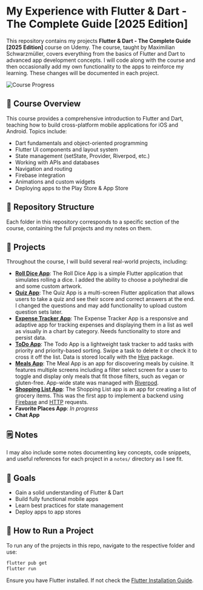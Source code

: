 # My Experience with Flutter & Dart - The Complete Guide [2025 Edition]

This repository contains my projects **Flutter & Dart - The Complete Guide [2025 Edition]** course on Udemy. The course, taught by Maximilian Schwarzmüller, covers everything from the basics of Flutter and Dart to advanced app development concepts.
I will code along with the course and then occasionally add my own functionality to the apps to reinforce my learning. These changes will be documented in each project.

![Course Progress](https://progress-bar.xyz/76?title=Course%20Progress)

## 📌 Course Overview
This course provides a comprehensive introduction to Flutter and Dart, teaching how to build cross-platform mobile applications for iOS and Android. Topics include:
- Dart fundamentals and object-oriented programming  
- Flutter UI components and layout system  
- State management (setState, Provider, Riverpod, etc.)  
- Working with APIs and databases  
- Navigation and routing  
- Firebase integration  
- Animations and custom widgets  
- Deploying apps to the Play Store & App Store

## 📂 Repository Structure
Each folder in this repository corresponds to a specific section of the course, containing the full projects and my notes on them.

## 🚀 Projects
Throughout the course, I will build several real-world projects, including:
- [**Roll Dice App**](https://github.com/TromboneJake/flutter-udemy/tree/main/roll_dice_app): The Roll Dice App is a simple Flutter application that simulates rolling a dice. I added the ability to choose a polyhedral die and some custom artwork.
- [**Quiz App**](https://github.com/TromboneJake/flutter-udemy/tree/main/quiz_app): The Quiz App is a multi-screen Flutter application that allows users to take a quiz and see their score and correct answers at the end. I changed the questions and may add functionality to upload custom question sets later.
- [**Expense Tracker App**](https://github.com/TromboneJake/flutter-udemy/tree/main/expense_tracker_app): The Expense Tracker App is a responsive and adaptive app for tracking expenses and displaying them in a list as well as visually in a chart by category. Needs functionality to store and persist data. 
- [**ToDo App**](https://github.com/TromboneJake/flutter-udemy/tree/main/todo_app): The Todo App is a lightweight task tracker to add tasks with priority and priority-based sorting. Swipe a task to delete it or check it to cross it off the list. Data is stored locally with the [Hive](https://github.com/isar/hive) package.  
- [**Meals App**](https://github.com/TromboneJake/flutter-udemy/tree/main/meals_app): The Meal App is an app for discovering meals by cuisine. It features multiple screens including a filter select screen for a user to toggle and display only meals that fit those filters, such as vegan or gluten-free. App-wide state was managed with [Riverpod](https://riverpod.dev).
- [**Shopping List App**](https://github.com/TromboneJake/flutter-udemy/tree/main/shopping_list_app): The Shopping List app is an app for creating a list of grocery items. This was the first app to implement a backend using [Firebase](https://firebase.google.com/docs) and [HTTP](https://pub.dev/packages/http) requests.
- **Favorite Places App**: *In progress*
- **Chat App**

## 🗒️ Notes
I may also include some notes documenting key concepts, code snippets, and useful references for each project in a `notes/` directory as I see fit.

## 🎯 Goals
- Gain a solid understanding of Flutter & Dart
- Build fully functional mobile apps
- Learn best practices for state management
- Deploy apps to app stores

## 📌 How to Run a Project
To run any of the projects in this repo, navigate to the respective folder and use:
````sh
flutter pub get
flutter run
````
Ensure you have Flutter installed. If not check the [Flutter Installation Guide](https://docs.flutter.dev/get-started/install).
